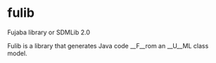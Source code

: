 # fulib
Fujaba library or SDMLib 2.0

Fulib is a library that generates Java code __F__rom an __U__ML class model.
